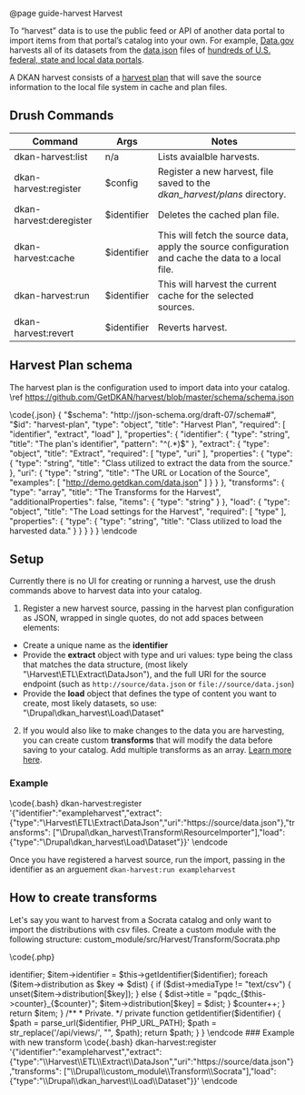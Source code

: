 @page guide-harvest Harvest

To “harvest” data is to use the public feed or API of another data portal to import items from that portal’s catalog into your own. 
For example, [Data.gov](https://data.gov/) harvests all of its datasets from the [data.json](https://project-open-data.cio.gov/v1.1/schema/) files of [hundreds of U.S. federal, state and local data portals](https://catalog.data.gov/harvest).

 A DKAN harvest consists of a [harvest plan](#autotoc_md27) that will save the source information to the local file system in cache and plan files.

## Drush Commands

| Command | Args | Notes |
| -- | -- | -- |
| dkan-harvest:list         | n/a          | Lists avaialble harvests. |
| dkan-harvest:register     | $config      | Register a new harvest, file saved to the *dkan_harvest/plans* directory. |
| dkan-harvest:deregister   | $identifier  | Deletes the cached plan file. |
| dkan-harvest:cache        | $identifier  | This will fetch the source data, apply the source configuration and cache the data to a local file. |
| dkan-harvest:run          | $identifier  | This will harvest the current cache for the selected sources. |
| dkan-harvest:revert       | $identifier  | Reverts harvest. |


## Harvest Plan schema
The harvest plan is the configuration used to import data into your catalog.
\ref https://github.com/GetDKAN/harvest/blob/master/schema/schema.json
<!-- /include blob/master/schema/schema.json -->

\code{.json} 
  {
  "$schema": "http://json-schema.org/draft-07/schema#",
  "$id": "harvest-plan",
  "type": "object",
  "title": "Harvest Plan",
  "required": [
    "identifier",
    "extract",
    "load"
  ],
  "properties": {
    "identifier": {
      "type": "string",
      "title": "The plan's identifier",
      "pattern": "^(.*)$"
    },
    "extract": {
      "type": "object",
      "title": "Extract",
      "required": [
        "type",
        "uri"
      ],
      "properties": {
        "type": {
          "type": "string",
          "title": "Class utilized to extract the data from the source."
        },
        "uri": {
          "type": "string",
          "title": "The URL or Location of the Source",
          "examples": [
            "http://demo.getdkan.com/data.json"
          ]
        }
      }
    },
    "transforms": {
      "type": "array",
      "title": "The Transforms for the Harvest",
      "additionalProperties": false,
      "items": {
        "type": "string"
      }
    },
    "load": {
      "type": "object",
      "title": "The Load settings for the Harvest",
      "required": [
        "type"
      ],
      "properties": {
        "type": {
          "type": "string",
          "title": "Class utilized to load the harvested data."
        }
      }
    }
  }
}
\endcode

## Setup

Currently there is no UI for creating or running a harvest, use the drush commands above to harvest data into your catalog.

1. Register a new harvest source, passing in the harvest plan configuration as JSON, wrapped in single quotes, do not add spaces between elements:
  - Create a unique name as the **identifier**
  - Provide the **extract** object with type and uri values: type being the class that matches the data structure, (most likely "\\Harvest\\ETL\\Extract\\DataJson"), and the full URI for the source endpoint (such as `http://source/data.json` or `file://source/data.json`)
  - Provide the **load** object that defines the type of content you want to create, most likely datasets, so use: "\\Drupal\\dkan_harvest\\Load\\Dataset"

2. If you would also like to make changes to the data you are harvesting, you can create custom **transforms** that will modify the data before saving to your catalog. Add multiple transforms as an array. [Learn more here](#autotoc_md30).
 
### Example
\code{.bash} 
dkan-harvest:register '{"identifier":"exampleharvest","extract":{"type":"\\Harvest\\ETL\\Extract\\DataJson","uri":"https://source/data.json"},"transforms": ["\\Drupal\\dkan_harvest\\Transform\\ResourceImporter"],"load":{"type":"\\Drupal\\dkan_harvest\\Load\\Dataset"}}'
\endcode

Once you have registered a harvest source, run the import, passing in the identifier as an arguement `dkan-harvest:run exampleharvest`

## How to create transforms
Let's say you want to harvest from a Socrata catalog and only want to import the distributions with csv files. Create a custom module with the following structure: custom_module/src/Harvest/Transform/Socrata.php

\code{.php}
<?php

namespace Drupal\custom_module\Harvest\Transform;

use Harvest\ETL\Transform\Transform;

/**
 * Class Socrata.
 */
class Socrata extends Transform {

  /**
   * Counter.
   *
   * @var int
   */
  private $counter = 0;

  /**
   * Inherited.
   *
   * {@inheritDoc}
   */
  public function run($item) {
    $counter = 0;
    $identifier = $item->identifier;
    $item->identifier = $this->getIdentifier($identifier);
    foreach ($item->distribution as $key => $dist) {
      if ($dist->mediaType != "text/csv") {
        unset($item->distribution[$key]);
      }
      else {
        $dist->title = "pqdc_{$this->counter}_{$counter}";
        $item->distribution[$key] = $dist;
      }
      $counter++;
    }
  
    return $item;
  }

  /**
   * Private.
   */
  private function getIdentifier($identifier) {
    $path = parse_url($identifier, PHP_URL_PATH);
    $path = str_replace('/api/views/', "", $path);
    return $path;
  }
}
\endcode

### Example with new transform
\code{.bash} 
dkan-harvest:register '{"identifier":"exampleharvest","extract":{"type":"\\Harvest\\ETL\\Extract\\DataJson","uri":"https://source/data.json"},"transforms": ["\\Drupal\\custom_module\\Transform\\Socrata"],"load":{"type":"\\Drupal\\dkan_harvest\\Load\\Dataset"}}'
\endcode